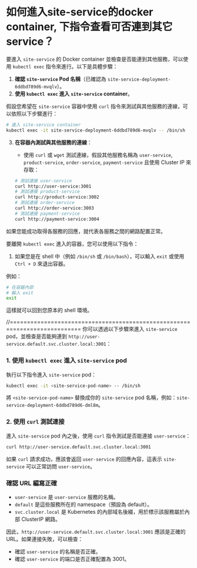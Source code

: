 # 如何進入site-service的docker container, 下指令查看可否連到其它service？
要進入 `site-service` 的 Docker container 並檢查是否能連到其他服務，可以使用 `kubectl exec` 指令來進行。以下是具體步驟：

1. **確認 `site-service` Pod 名稱**（已確認為 `site-service-deployment-6ddbd789d6-mvqlv`）。
2. **使用 `kubectl exec` 進入 `site-service` container**。

假設您希望在 `site-service` 容器中使用 `curl` 指令來測試與其他服務的連線，可以依照以下步驟進行：

```bash
# 進入 site-service container
kubectl exec -it site-service-deployment-6ddbd789d6-mvqlv -- /bin/sh
```

3. **在容器內測試與其他服務的連線**：

   - 使用 `curl` 或 `wget` 測試連線，假設其他服務名稱為 `user-service`, `product-service`, `order-service`, `payment-service` 且使用 Cluster IP 來存取：

   ```bash
   # 測試連接 user-service
   curl http://user-service:3001
   # 測試連接 product-service
   curl http://product-service:3002
   # 測試連接 order-service
   curl http://order-service:3003
   # 測試連接 payment-service
   curl http://payment-service:3004
   ```

如果您能成功取得各服務的回應，就代表各服務之間的網路配置正常。

要離開 `kubectl exec` 進入的容器，您可以使用以下指令：

1. 如果您是在 shell 中（例如 `/bin/sh` 或 `/bin/bash`），可以輸入 `exit` 或使用 `Ctrl + D` 來退出容器。

例如：
```bash
# 在容器內部
# 輸入 exit
exit
```

這樣就可以回到您原本的 shell 環境。

//===========================================================================
你可以透過以下步驟來進入 `site-service` pod，並檢查是否能夠連到 `http://user-service.default.svc.cluster.local:3001`：

### 1. 使用 `kubectl exec` 進入 `site-service` pod
執行以下指令進入 `site-service` pod：

```bash
kubectl exec -it <site-service-pod-name> -- /bin/sh
```

將 `<site-service-pod-name>` 替換成你的 `site-service` pod 名稱，例如：`site-service-deployment-6ddbd789d6-dml8m`。

### 2. 使用 `curl` 測試連接

進入 `site-service` pod 內之後，使用 `curl` 指令測試是否能連接 `user-service`：

```bash
curl http://user-service.default.svc.cluster.local:3001
```

如果 `curl` 請求成功，應該會返回 `user-service` 的回應內容，這表示 `site-service` 可以正常訪問 `user-service`。

### 確認 URL 編寫正確

- `user-service` 是 `user-service` 服務的名稱。
- `default` 是這些服務所在的 namespace（預設為 default）。
- `svc.cluster.local` 是 Kubernetes 的內部域名後綴，用於標示該服務屬於內部 ClusterIP 網路。

因此，`http://user-service.default.svc.cluster.local:3001` 應該是正確的 URL。如果連接失敗，可以檢查：

- 確認 `user-service` 的名稱是否正確。
- 確認 `user-service` 的端口是否正確配置為 3001。